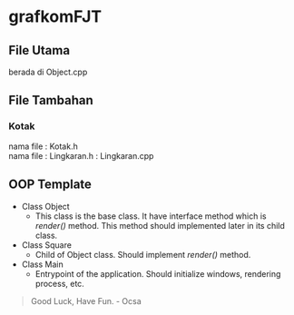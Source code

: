 # grafkomFJT

## File Utama
berada di Object.cpp

## File Tambahan
### Kotak
nama file : Kotak.h<br>
nama file : Lingkaran.h
          : Lingkaran.cpp

## OOP Template
* Class Object
    * This class is the base class. It have interface method which is *render()* method. This method should implemented later in its child class.
* Class Square
    * Child of Object class. Should implement *render()* method.
* Class Main
    * Entrypoint of the application. Should initialize windows, rendering process, etc.

> Good Luck, Have Fun. - Ocsa
